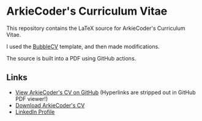 # ArkieCoder's Curriculum Vitae

This repository contains the LaTeX source for ArkieCoder's Curriculum Vitae.

I used the [BubbleCV](https://github.com/mateuszbaransanok/BubbleCV) template, and then made modifications.

The source is built into a PDF using GitHub actions.

## Links
* [View ArkieCoder's CV on GitHub](CV.pdf) (Hyperlinks are stripped out in GitHub PDF viewer!)
* [Download ArkieCoder's CV](https://raw.githubusercontent.com/ArkieCoder/ACCV/master/CV.pdf)
* [LinkedIn Profile](https://tinyurl.com/4p9fne8y)
